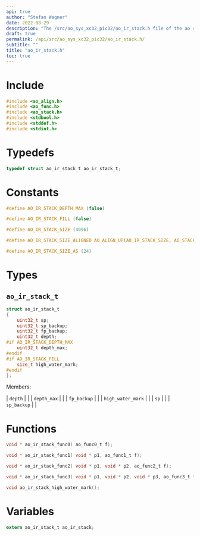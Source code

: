 ```yaml
---
api: true
author: "Stefan Wagner"
date: 2022-08-29
description: "The /src/ao_sys_xc32_pic32/ao_ir_stack.h file of the ao real-time operating system."
draft: true
permalink: /api/src/ao_sys_xc32_pic32/ao_ir_stack.h/
subtitle: ""
title: "ao_ir_stack.h"
toc: true
---
```


# Include

```c
#include <ao_align.h>
#include <ao_func.h>
#include <ao_stack.h>
#include <stdbool.h>
#include <stddef.h>
#include <stdint.h>
```

# Typedefs

```c
typedef struct ao_ir_stack_t ao_ir_stack_t;
```

# Constants

```c
#define AO_IR_STACK_DEPTH_MAX (false)
```

```c
#define AO_IR_STACK_FILL (false)
```

```c
#define AO_IR_STACK_SIZE (4096)
```

```c
#define AO_IR_STACK_SIZE_ALIGNED AO_ALIGN_UP(AO_IR_STACK_SIZE, AO_STACK_ALIGN)
```

```c
#define AO_IR_STACK_SIZE_AS (24)
```

# Types

## `ao_ir_stack_t`

```c
struct ao_ir_stack_t
{
    uint32_t sp;
    uint32_t sp_backup;
    uint32_t fp_backup;
    uint32_t depth;
#if AO_IR_STACK_DEPTH_MAX
    uint32_t depth_max;
#endif
#if AO_IR_STACK_FILL
    size_t high_water_mark;
#endif
};
```

Members:

| `depth` | |
| `depth_max` | |
| `fp_backup` | |
| `high_water_mark` | |
| `sp` | |
| `sp_backup` | |

# Functions

```c
void * ao_ir_stack_func0( ao_func0_t f);
```

```c
void * ao_ir_stack_func1( void * p1, ao_func1_t f);
```

```c
void * ao_ir_stack_func2( void * p1, void * p2, ao_func2_t f);
```

```c
void * ao_ir_stack_func3( void * p1, void * p2, void * p3, ao_func3_t f);
```

```c
void ao_ir_stack_high_water_mark();
```

# Variables

```c
extern ao_ir_stack_t ao_ir_stack;
```

